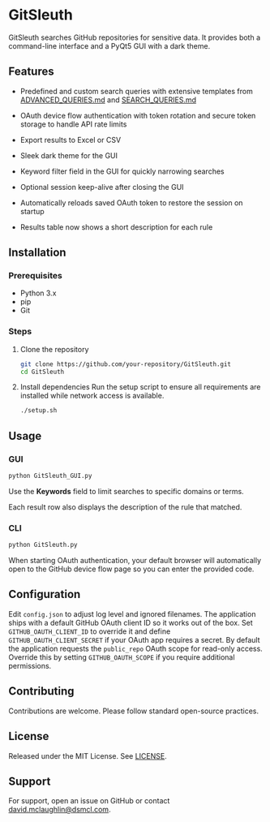 # GitSleuth


GitSleuth searches GitHub repositories for sensitive data. It provides both a command-line interface and a PyQt5 GUI with a dark theme.

## Features
- Predefined and custom search queries with extensive templates from
  [ADVANCED_QUERIES.md](ADVANCED_QUERIES.md) and
  [SEARCH_QUERIES.md](SEARCH_QUERIES.md)
- OAuth device flow authentication with token rotation and secure token
  storage to handle API rate limits
- Export results to Excel or CSV
- Sleek dark theme for the GUI
- Keyword filter field in the GUI for quickly narrowing searches

- Optional session keep-alive after closing the GUI
- Automatically reloads saved OAuth token to restore the session on startup


- Results table now shows a short description for each rule


## Installation
### Prerequisites
- Python 3.x
- pip
- Git

### Steps
1. Clone the repository

   ```bash
   git clone https://github.com/your-repository/GitSleuth.git
   cd GitSleuth
   ```
2. Install dependencies
   Run the setup script to ensure all requirements are installed while network
   access is available.
   ```bash
   ./setup.sh
   ```

## Usage
### GUI
```bash
python GitSleuth_GUI.py
```
Use the **Keywords** field to limit searches to specific domains or terms.

Each result row also displays the description of the rule that matched.



### CLI
```bash
python GitSleuth.py
```
When starting OAuth authentication, your default browser will automatically open
to the GitHub device flow page so you can enter the provided code.

## Configuration
Edit `config.json` to adjust log level and ignored filenames. The
application ships with a default GitHub OAuth client ID so it works out of
the box. Set `GITHUB_OAUTH_CLIENT_ID` to override it and define
`GITHUB_OAUTH_CLIENT_SECRET` if your OAuth app requires a secret.
By default the application requests the `public_repo` OAuth scope for
read-only access. Override this by setting `GITHUB_OAUTH_SCOPE` if you
require additional permissions.


## Contributing
Contributions are welcome. Please follow standard open-source practices.

## License
Released under the MIT License. See [LICENSE](LICENSE).

## Support
For support, open an issue on GitHub or contact david.mclaughlin@dsmcl.com.
